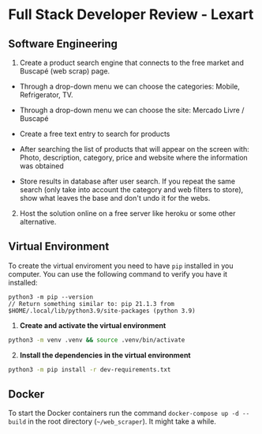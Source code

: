 # Full Stack Developer Review - Lexart

## Software Engineering

1. Create a product search engine that connects to the free market and Buscapé (web scrap) page.

- Through a drop-down menu we can choose the categories: Mobile, Refrigerator, TV.

- Through a drop-down menu we can choose the site: Mercado Livre / Buscapé

- Create a free text entry to search for products

- After searching the list of products that will appear on the screen with: Photo, description, category, price and website where the information was obtained

- Store results in database after user search. If you repeat the same search (only take into account the category and web filters to store), show what leaves the base and don't undo it for the webs.

2. Host the solution online on a free server like heroku or some other alternative. 

## Virtual Environment
To create the virtual enviroment you need to have `pip` installed in you computer. You can use the following command to verify you have it installed:
```
python3 -m pip --version
// Return something similar to: pip 21.1.3 from $HOME/.local/lib/python3.9/site-packages (python 3.9)
```

1. **Create and activate the virtual environment**
```bash
python3 -m venv .venv && source .venv/bin/activate
```
2. **Install the dependencies in the virtual environment**
```bash
python3 -m pip install -r dev-requirements.txt
```

## Docker
To start the Docker containers run the command `docker-compose up -d --build` in the root directory (`~/web_scraper`). It might take a while.
